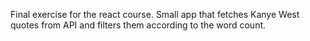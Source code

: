 
Final exercise for the react course. 
Small app that fetches Kanye West quotes from API
and filters them according to the word count.


